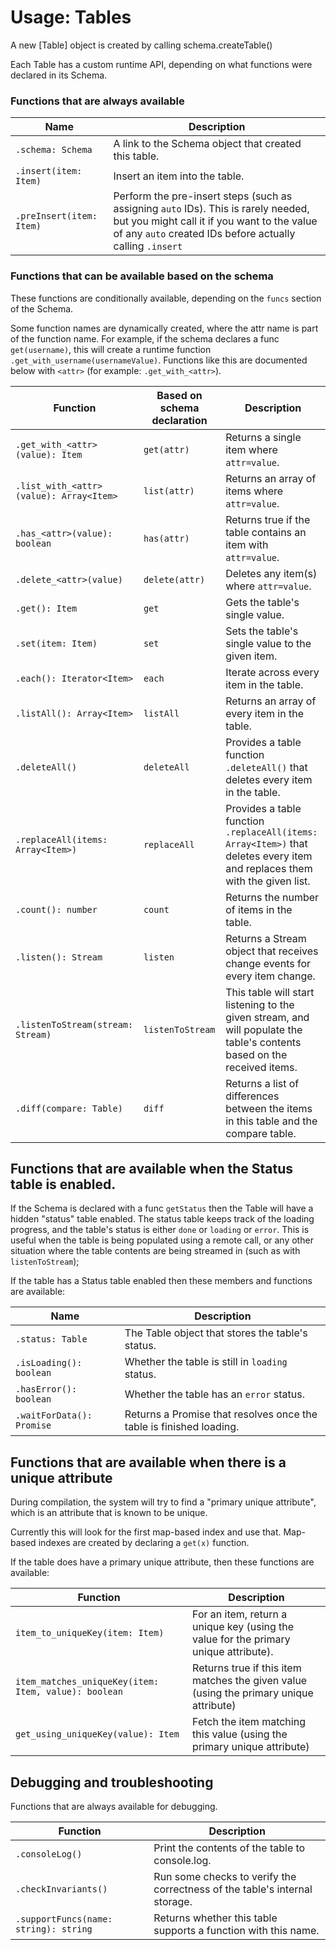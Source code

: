 
# Usage: Tables

A new [Table] object is created by calling schema.createTable()

Each Table has a custom runtime API, depending on what functions were declared in its Schema.

### Functions that are always available

| Name | Description |
| ---- | ----------- |
| `.schema: Schema` | A link to the Schema object that created this table. |
| `.insert(item: Item)` | Insert an item into the table. |
| `.preInsert(item: Item)` | Perform the pre-insert steps (such as assigning `auto` IDs). This is rarely needed, but you might call it if you want to the value of any `auto` created IDs before actually calling `.insert` |

### Functions that can be available based on the schema

These functions are conditionally available, depending on the `funcs` section of the Schema.

Some function names are dynamically created, where the attr name is part of the function name. For example, if the schema declares a func `get(username)`, this
will create a runtime function `.get_with_username(usernameValue)`. Functions like this are documented below with `<attr>` (for example: `.get_with_<attr>`).

| Function | Based on schema declaration | Description |
| ------ | ----------- | ---- |
| `.get_with_<attr>(value): Item`  | `get(attr)` | Returns a single item where `attr=value`.   |
| `.list_with_<attr>(value): Array<Item>`  | `list(attr)` | Returns an array of items where `attr=value`. |
| `.has_<attr>(value): boolean`  | `has(attr)` | Returns true if the table contains an item with `attr=value`.  |
| `.delete_<attr>(value)` | `delete(attr) ` | Deletes any item(s) where `attr=value`. |
| `.get(): Item` | `get` | Gets the table's single value. |
| `.set(item: Item)` | `set` | Sets the table's single value to the given item. |
| `.each(): Iterator<Item>`  | `each` | Iterate across every item in the table. |
| `.listAll(): Array<Item>` | `listAll` | Returns an array of every item in the table. |
| `.deleteAll()` | `deleteAll` | Provides a table function `.deleteAll()` that deletes every item in the table. |
| `.replaceAll(items: Array<Item>)` | `replaceAll` | Provides a table function `.replaceAll(items: Array<Item>)` that deletes every item and replaces them with the given list. |
| `.count(): number` | `count` | Returns the number of items in the table. |
| `.listen(): Stream` | `listen` | Returns a Stream object that receives change events for every item change. |
| `.listenToStream(stream: Stream)` | `listenToStream` | This table will start listening to the given stream, and will populate the table's contents based on the received items. |
| `.diff(compare: Table)` | `diff` | Returns a list of differences between the items in this table and the compare table. |

## Functions that are available when the Status table is enabled.

If the Schema is declared with a func `getStatus` then the Table will have a hidden "status" table enabled. The
status table keeps track of the loading progress, and the table's status is either `done` or `loading` or `error`.
This is useful when the table is being populated using a remote call, or any other situation where the table
contents are being streamed in (such as with `listenToStream`);

If the table has a Status table enabled then these members and functions are available:

| Name | Description |
| ---- | ----------- |
| `.status: Table` | The Table object that stores the table's status. |
| `.isLoading(): boolean` | Whether the table is still in `loading` status. |
| `.hasError(): boolean` | Whether the table has an `error` status. |
| `.waitForData(): Promise` | Returns a Promise that resolves once the table is finished loading. |


## Functions that are available when there is a unique attribute

During compilation, the system will try to find a "primary unique attribute", which is an attribute that is known to be unique.

Currently this will look for the first map-based index and use that. Map-based indexes are created by declaring a `get(x)` function.

If the table does have a primary unique attribute, then these functions are available:

| Function | Description |
| ---- | ----------- |
| `item_to_uniqueKey(item: Item)` | For an item, return a unique key (using the value for the primary unique attribute). |
| `item_matches_uniqueKey(item: Item, value): boolean` | Returns true if this item matches the given value (using the primary unique attribute) |
| `get_using_uniqueKey(value): Item` | Fetch the item matching this value (using the primary unique attribute) |

## Debugging and troubleshooting

Functions that are always available for debugging.

| Function | Description |
| -------- | ----------- |
| `.consoleLog()` | Print the contents of the table to console.log. |
| `.checkInvariants()` | Run some checks to verify the correctness of the table's internal storage. |
| `.supportFuncs(name: string): string` | Returns whether this table supports a function with this name. |
